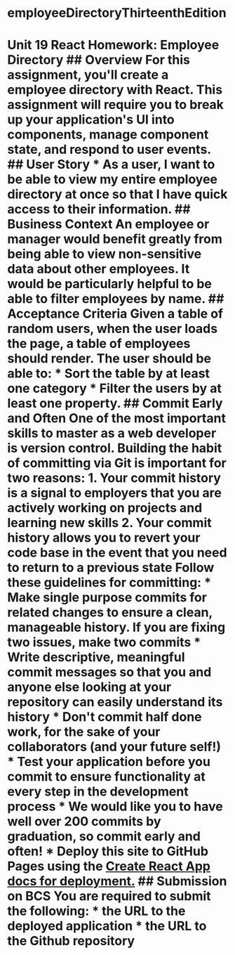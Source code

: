# employeeDirectoryThirteenthEdition
# Unit 19 React Homework: Employee Directory  ## Overview  For this assignment, you'll create a employee directory with React. This assignment will require you to break up your application's UI into components, manage component state, and respond to user events.  ## User Story  * As a user, I want to be able to view my entire employee directory at once so that I have quick access to their information.  ## Business Context  An employee or manager would benefit greatly from being able to view non-sensitive data about other employees. It would be particularly helpful to be able to filter employees by name.  ## Acceptance Criteria  Given a table of random users, when the user loads the page, a table of employees should render.   The user should be able to:    * Sort the table by at least one category    * Filter the users by at least one property.  ## Commit Early and Often  One of the most important skills to master as a web developer is version control. Building the habit of committing via Git is important for two reasons:  1. Your commit history is a signal to employers that you are actively working on projects and learning new skills  2. Your commit history allows you to revert your code base in the event that you need to return to a previous state  Follow these guidelines for committing:  * Make single purpose commits for related changes to ensure a clean, manageable history. If you are fixing two issues, make two commits  * Write descriptive, meaningful commit messages so that you and anyone else looking at your repository can easily understand its history  * Don't commit half done work, for the sake of your collaborators (and your future self!)  * Test your application before you commit to ensure functionality at every step in the development process  * We would like you to have well over 200 commits by graduation, so commit early and often!  * Deploy this site to GitHub Pages using the [Create React App docs for deployment.](https://create-react-app.dev/docs/deployment/#github-pages)   ## Submission on BCS  You are required to submit the following:  * the URL to the deployed application  * the URL to the Github repository
